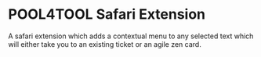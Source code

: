 POOL4TOOL Safari Extension 
==============

A safari extension which adds a contextual menu to any selected text which will either take you to an existing ticket or an agile zen card.
